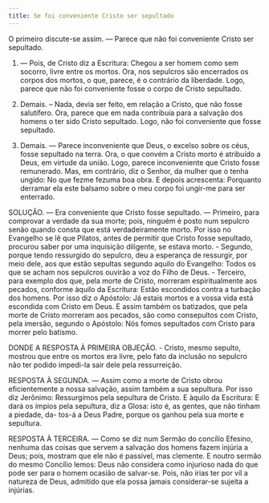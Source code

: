 ```yaml
---
title: Se foi conveniente Cristo ser sepultado
---
```


O primeiro discute-se assim. — Parece que não foi conveniente Cristo ser sepultado.  

1. — Pois, de Cristo diz a Escritura: Chegou a ser homem como sem socorro, livre entre os mortos. Ora, nos sepulcros são encerrados os corpos dos mortos, o que, parece, é o contrário da liberdade. Logo, parece que não foi conveniente fosse o corpo de Cristo sepultado.  

2. Demais. – Nada, devia ser feito, em relação a Cristo, que não fosse salutífero. Ora, parece que em nada contribuía para a salvação dos homens o ter sido Cristo sepultado. Logo, não foi conveniente que fosse sepultado.  

3. Demais. — Parece inconveniente que Deus, o excelso sobre os céus, fosse sepultado na terra. Ora, o que convém a Cristo morto é atribuído a Deus, em virtude da união. Logo, parece inconveniente que Cristo fosse remunerado.  Mas, em contrário, diz o Senhor, da mulher que o tenha ungido: No que fezme fezuma boa obra. E depois acrescenta: Porquanto derramar ela este balsamo sobre o meu corpo foi ungir-me para ser enterrado.  

SOLUÇÃO. — Era conveniente que Cristo fosse sepultado. — Primeiro, para comprovar a verdade da sua morte; pois, ninguém é posto num sepulcro senão quando consta que está verdadeiramente morto. Por isso no Evangelho se lê que Pilatos, antes de permitir que Cristo fosse sepultado, procurou saber por uma inquisição diligente, se estava morto. - Segundo, porque tendo ressurgido do sepulcro, deu a esperança de ressurgir, por meio dele, aos que estão sepultas segundo aquilo do Evangelho: Todos os que se acham nos sepulcros ouvirão a voz do Filho de Deus. - Terceiro, para exemplo dos que, pela morte de Cristo, morreram espiritualmente aos pecados, conforme àquilo da Escritura: Estão escondidos contra a turbação dos homens. Por isso diz o Apóstolo: Já estais mortos e a vossa vida está escondida com Cristo em Deus. E assim também os batizados, que pela morte de Cristo morreram aos pecados, são como consepultos com Cristo, pela imersão, segundo o Apóstolo: Nós fomos sepultados com Cristo para morrer pelo batismo.  

DONDE A RESPOSTA À PRIMEIRA OBJEÇÃO. - Cristo, mesmo sepulto, mostrou que entre os mortos era livre, pelo fato da inclusão no sepulcro não ter podido impedi-Ia sair dele pela ressurreição.  

RESPOSTA À SEGUNDA. — Assim como a morte de Cristo obrou eficientemente a nossa salvação, assim também a sua sepultura. Por isso diz Jerônimo: Ressurgimos pela sepultura de Cristo. E àquilo da Escritura: E dará os ímpios pela sepultura, diz a Glosa: isto é, as gentes, que não tinham a piedade, da- tos-á a Deus Padre, porque os ganhou pela sua morte e sepultura.  

RESPOSTA À TERCEIRA. — Como se diz num Sermão do concílio Efesino, nenhuma das coisas que servem a salvação dos homens fazem injúria a Deus; pois, mostram que ele não é passível, mas clemente. E noutro sermão do mesmo Concílio lemos: Deus não considera como injurioso nada do que pode ser para o homem ocasião de salvar-se. Pois, não irias ter por vil a natureza de Deus, admitido que ela possa jamais considerar-se sujeita a injúrias.